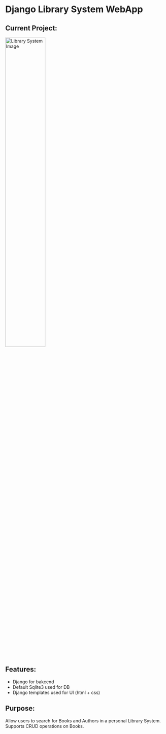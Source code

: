 # Django Library System WebApp

## Current Project:

<img src="https://github.com/hpitta26/django-library-system/blob/main/Django-Library-System.png" alt="Library System Image" width=50%>

## Features:
- Django for bakcend
- Default Sqlite3 used for DB
- Django templates used for UI (html + css)

## Purpose:
Allow users to search for Books and Authors in a personal Library System. Supports CRUD operations on Books.
